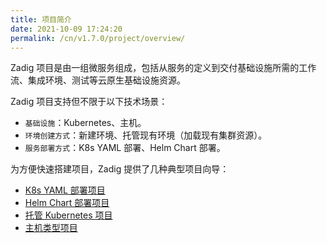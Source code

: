 ```yaml
---
title: 项目简介
date: 2021-10-09 17:24:20
permalink: /cn/v1.7.0/project/overview/
---
```

Zadig 项目是由一组微服务组成，包括从服务的定义到交付基础设施所需的工作流、集成环境、测试等云原生基础设施资源。

Zadig 项目支持但不限于以下技术场景：
- `基础设施`：Kubernetes、主机。
- `环境创建方式`：新建环境、托管现有环境（加载现有集群资源）。
- `服务部署方式`：K8s YAML 部署、Helm Chart 部署。

为方便快速搭建项目，Zadig 提供了几种典型项目向导：
* [K8s YAML 部署项目](/v1.7.0/project/k8s-yaml/)
* [Helm Chart 部署项目](/v1.7.0/project/helm-chart/)
* [托管 Kubernetes 项目](/v1.7.0/project/host-k8s-resources/)
* [主机类型项目](/v1.7.0/project/vm/)
